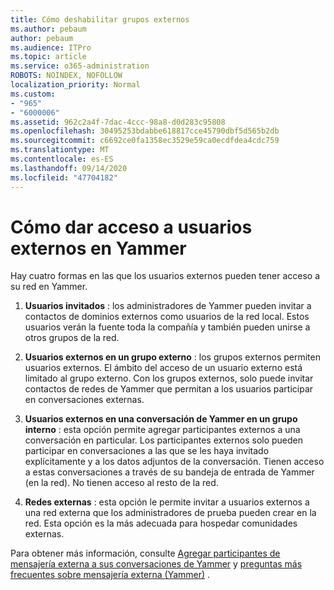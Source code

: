 ```yaml
---
title: Cómo deshabilitar grupos externos
ms.author: pebaum
author: pebaum
ms.audience: ITPro
ms.topic: article
ms.service: o365-administration
ROBOTS: NOINDEX, NOFOLLOW
localization_priority: Normal
ms.custom:
- "965"
- "6000006"
ms.assetid: 962c2a4f-7dac-4ccc-98a8-d0d283c95808
ms.openlocfilehash: 30495253bdabbe618817cce45790dbf5d565b2db
ms.sourcegitcommit: c6692ce0fa1358ec3529e59ca0ecdfdea4cdc759
ms.translationtype: MT
ms.contentlocale: es-ES
ms.lasthandoff: 09/14/2020
ms.locfileid: "47704182"
---
```

# <a name="how-to-give-access-to-external-users-in-yammer"></a>Cómo dar acceso a usuarios externos en Yammer

Hay cuatro formas en las que los usuarios externos pueden tener acceso a su red en Yammer.
  
1. **Usuarios invitados** : los administradores de Yammer pueden invitar a contactos de dominios externos como usuarios de la red local. Estos usuarios verán la fuente toda la compañía y también pueden unirse a otros grupos de la red.

2. **Usuarios externos en un grupo externo** : los grupos externos permiten usuarios externos. El ámbito del acceso de un usuario externo está limitado al grupo externo. Con los grupos externos, solo puede invitar contactos de redes de Yammer que permitan a los usuarios participar en conversaciones externas.

3. **Usuarios externos en una conversación de Yammer en un grupo interno** : esta opción permite agregar participantes externos a una conversación en particular. Los participantes externos solo pueden participar en conversaciones a las que se les haya invitado explícitamente y a los datos adjuntos de la conversación. Tienen acceso a estas conversaciones a través de su bandeja de entrada de Yammer (en la red). No tienen acceso al resto de la red.

4. **Redes externas** : esta opción le permite invitar a usuarios externos a una red externa que los administradores de prueba pueden crear en la red. Esta opción es la más adecuada para hospedar comunidades externas.

Para obtener más información, consulte [Agregar participantes de mensajería externa a sus conversaciones de Yammer](https://docs.microsoft.com/yammer/work-with-external-users/add-external-participants) y [preguntas más frecuentes sobre mensajería externa (Yammer)](https://docs.microsoft.com/yammer/work-with-external-users/external-messaging-faq) .
  